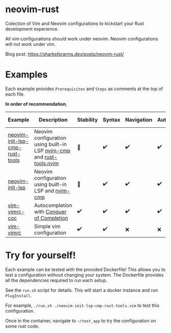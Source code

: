# neovim-rust

Colection of Vim and Neovim configurations to kickstart your
Rust development experience.

All vim configurations should work under neovim. Neovim configurations will
not work under vim.

Blog post: https://sharksforarms.dev/posts/neovim-rust/

# Examples

Each example provides `Prerequisites` and `Steps` as comments at the top of
each file.


**In order of recommendation**,


| Example         | Description                                                   | Stability          | Syntax             | Navigation         | Autocompletion     | Inlay Hints        | Diagnostics        |
|-----------------|---------------------------------------------------------------|--------------------|--------------------|--------------------|--------------------|--------------------|--------------------|
| [neovim-init-lsp-cmp-rust-tools] | Neovim configuration using built-in LSP [nvim-cmp] and [rust-tools.nvim] | :construction:     | :heavy_check_mark: | :heavy_check_mark: | :heavy_check_mark: | :heavy_check_mark: | :heavy_check_mark: |
| [neovim-init-lsp] | Neovim configuration using built-in LSP and [nvim-cmp] | :construction:     | :heavy_check_mark: | :heavy_check_mark: | :heavy_check_mark: | :heavy_check_mark: | :heavy_check_mark: |
| [vim-vimrc-coc]   | Autocompletion with [Conquer of Completion]                     | :heavy_check_mark: | :heavy_check_mark: | :heavy_check_mark: | :heavy_check_mark: | :x:                | :heavy_check_mark: |
| [vim-vimrc]       | Simple vim configuration                                      | :heavy_check_mark: | :heavy_check_mark: | :x:                | :x:                | :x:                | :heavy_check_mark: |

# Try for yourself!

Each example can be tested with the provided Dockerfile! This allows you to
test a configuration without changing your system. The Dockerfile
provides all the dependencies required to run each setup.

See the `run.sh` script for details. This will start a docker instance and run `PlugInstall`.

For example, `./run.sh ./neovim-init-lsp-cmp-rust-tools.vim` to test this configuration.

Once in the container, navigate to `~/test_app` to try the configuration on some rust code.

[neovim-init-lsp-cmp-rust-tools]: ./neovim-init-lsp-cmp-rust-tools.vim
[neovim-init-lsp]: ./neovim-init-lsp.vim
[vim-vimrc-coc]: ./vim-vimrc-coc.vim
[vim-vimrc]: ./vim-vimrc.vim
[rust-tools.nvim]: https://github.com/simrat39/rust-tools.nvim
[nvim-cmp]: https://github.com/hrsh7th/nvim-cmp
[Conquer of Completion]: https://github.com/neoclide/coc.nvim
